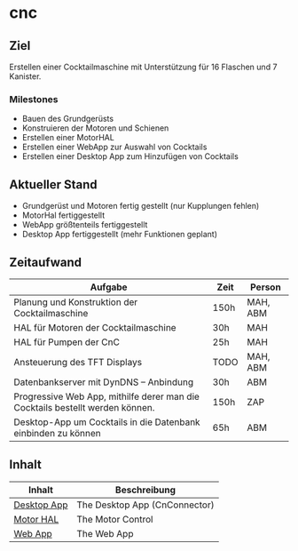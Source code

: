 # cnc

## Ziel

Erstellen einer Cocktailmaschine mit Unterstützung für 16 Flaschen und 7 Kanister.

### Milestones

- Bauen des Grundgerüsts
- Konstruieren der Motoren und Schienen
- Erstellen einer MotorHAL
- Erstellen einer WebApp zur Auswahl von Cocktails
- Erstellen einer Desktop App zum Hinzufügen von Cocktails

## Aktueller Stand

- Grundgerüst und Motoren fertig gestellt (nur Kupplungen fehlen)
- MotorHal fertiggestellt
- WebApp größtenteils fertiggestellt
- Desktop App fertiggestellt (mehr Funktionen geplant)

## Zeitaufwand

Aufgabe  |  Zeit        | Person
-------- |  ------------|---------------
Planung und Konstruktion der Cocktailmaschine | 150h | MAH, ABM
HAL für Motoren der Cocktailmaschine | 30h | MAH
HAL für Pumpen der CnC | 25h | MAH
Ansteuerung des TFT Displays | TODO | MAH, ABM
Datenbankserver mit DynDNS – Anbindung | 30h | ABM
Progressive Web App, mithilfe derer man die Cocktails bestellt werden können. | 150h | ZAP
Desktop-App um Cocktails in die Datenbank einbinden zu können | 65h | ABM

## Inhalt

Inhalt  |  Beschreibung
-------- |  ------------
[Desktop App](DesktopApp/DesktopApp.md) | The Desktop App (CnConnector)
[Motor HAL](MotorControl/MotorControl.md) | The Motor Control
[Web App](WebApp/WebApp.md) | The Web App
